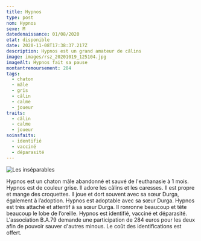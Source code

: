 ```yaml
---
title: Hypnos
type: post
nom: Hypnos
sexe: M
datedenaissance: 01/08/2020
etat: disponible
date: 2020-11-08T17:38:37.217Z
description: Hypnos est un grand amateur de câlins
image: images/rsz_20201019_125104.jpg
imageAlt: Hypnos fait sa pause
montantremoursement: 284
tags:
  - chaton
  - mâle
  - gris
  - câlin
  - calme
  - joueur
traits:
  - câlin
  - calme
  - joueur
soinsfaits:
  - identifié
  - vacciné
  - déparasité
---
```

![](images/rsz_20201011_184118.jpg "Les inséparables")

Hypnos est un chaton mâle abandonné et sauvé de l'euthanasie à 1 mois. Hypnos est de couleur grise. Il adore les câlins et les caresses. Il est propre et mange des croquettes. Il joue et dort souvent avec sa sœur Durga, également à l’adoption. Hypnos est adoptable avec sa sœur Durga. Hypnos est très attaché et attentif à sa sœur Durga. Il ronronne beaucoup et tête beaucoup le lobe de l’oreille. Hypnos est identifié, vacciné et déparasité. L'association B.A.79 demande une participation de 284 euros pour les deux afin de pouvoir sauver d'autres minous. Le coût des identifications est offert.